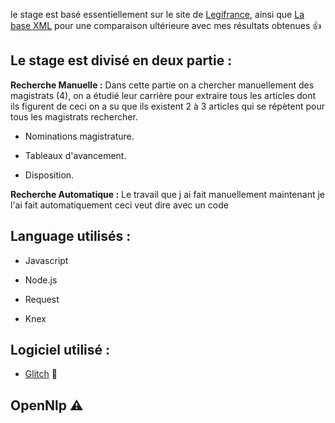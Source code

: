 le stage est basé essentiellement sur le site de [Legifrance](https://www.legifrance.gouv.fr/), ainsi que [La base XML]( https://www.steinertriples.fr/ncohen/data/nominations_JORF/) pour une comparaison ultérieure avec mes résultats obtenues :+1:

Le stage est divisé en deux partie :
  ------------------------------------

**Recherche Manuelle :**
Dans cette partie on a chercher manuellement des magistrats (4), on a étudié leur carrière pour extraire tous les articles dont ils figurent de ceci on a su que ils existent 2 à 3 articles qui se répètent pour tous les magistrats rechercher.

- Nominations magistrature.

- Tableaux d'avancement.

- Disposition.


**Recherche Automatique :**
Le travail que j ai fait manuellement maintenant je l'ai fait automatiquement ceci veut dire avec un code 


## Language utilisés :
 
- Javascript

- Node.js

- Request

- Knex

## Logiciel utilisé :

- [Glitch](https://glitch.com) :flags:





## OpenNlp :warning:
